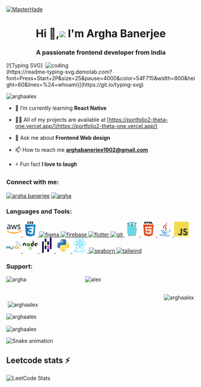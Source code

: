 [![MasterHade](https://1.bp.blogspot.com/-7A4WynwLsMw/XbBpCXG8fHI/AAAAAAAAMt4/uOa1bpLskYgrwGbllhSu2SDj_Mig8SXJQCLcBGAsYHQ/s1600/2000_600px.gif)](https://rishavchanda.io)
<h1 align="center">Hi 👋,<img src='https://user-images.githubusercontent.com/74038190/206662607-d9e7591e-bbf9-42f9-9386-29efc927bc16.gif' width="20"> I'm Argha Banerjee</h1> 
<h3 align="center">A passionate frontend developer from India</h3>

<img align="right" alt="coding" width="400" src="https://media3.giphy.com/media/RbDKaczqWovIugyJmW/giphy.gif?cid=6c09b952oxp1v810ddbm5i8g7rdh7exgc60b7r9guaqd1zvb&ep=v1_gifs_search&rid=giphy.gif&ct=g ">
[![Typing SVG](https://readme-typing-svg.demolab.com?font=Press+Start+2P&size=25&pause=4000&color=54F715&width=800&height=60&lines=%24+whoami)](https://git.io/typing-svg)

<p align="left"> <img src="https://komarev.com/ghpvc/?username=arghaalex&label=Profile%20views&color=0e75b6&style=flat" alt="arghaalex" /> </p>


- 🌱 I’m currently learning **React Native**

- 👨‍💻 All of my projects are available at [https://portfolio2-theta-one.vercel.app/](https://portfolio2-theta-one.vercel.app/)

- 💬 Ask me about **Frontend Web design**

- 📫 How to reach me **arghabanerjee1902@gmail.com**

- ⚡ Fun fact **I love to laugh**

<h3 align="left">Connect with me:</h3>
<p align="left">
<a href="https://linkedin.com/in/argha banerjee" target="blank"><img align="center" src="https://raw.githubusercontent.com/rahuldkjain/github-profile-readme-generator/master/src/images/icons/Social/linked-in-alt.svg" alt="argha banerjee" height="30" width="40" /></a>
<a href="https://www.leetcode.com/argha" target="blank"><img align="center" src="https://raw.githubusercontent.com/rahuldkjain/github-profile-readme-generator/master/src/images/icons/Social/leet-code.svg" alt="argha" height="30" width="40" /></a>
</p>

<h3 align="left">Languages and Tools:</h3>
<p align="left"> <a href="https://aws.amazon.com" target="_blank" rel="noreferrer"> <img src="https://raw.githubusercontent.com/devicons/devicon/master/icons/amazonwebservices/amazonwebservices-original-wordmark.svg" alt="aws" width="40" height="40"/> </a> <a href="https://www.w3schools.com/css/" target="_blank" rel="noreferrer"> <img src="https://raw.githubusercontent.com/devicons/devicon/master/icons/css3/css3-original-wordmark.svg" alt="css3" width="40" height="40"/> </a> <a href="https://www.figma.com/" target="_blank" rel="noreferrer"> <img src="https://www.vectorlogo.zone/logos/figma/figma-icon.svg" alt="figma" width="40" height="40"/> </a> <a href="https://firebase.google.com/" target="_blank" rel="noreferrer"> <img src="https://www.vectorlogo.zone/logos/firebase/firebase-icon.svg" alt="firebase" width="40" height="40"/> </a> <a href="https://flutter.dev" target="_blank" rel="noreferrer"> <img src="https://www.vectorlogo.zone/logos/flutterio/flutterio-icon.svg" alt="flutter" width="40" height="40"/> </a> <a href="https://git-scm.com/" target="_blank" rel="noreferrer"> <img src="https://www.vectorlogo.zone/logos/git-scm/git-scm-icon.svg" alt="git" width="40" height="40"/> </a> <a href="https://golang.org" target="_blank" rel="noreferrer"> <img src="https://raw.githubusercontent.com/devicons/devicon/master/icons/go/go-original.svg" alt="go" width="40" height="40"/> </a> <a href="https://www.w3.org/html/" target="_blank" rel="noreferrer"> <img src="https://raw.githubusercontent.com/devicons/devicon/master/icons/html5/html5-original-wordmark.svg" alt="html5" width="40" height="40"/> </a> <a href="https://www.java.com" target="_blank" rel="noreferrer"> <img src="https://raw.githubusercontent.com/devicons/devicon/master/icons/java/java-original.svg" alt="java" width="40" height="40"/> </a> <a href="https://developer.mozilla.org/en-US/docs/Web/JavaScript" target="_blank" rel="noreferrer"> <img src="https://raw.githubusercontent.com/devicons/devicon/master/icons/javascript/javascript-original.svg" alt="javascript" width="40" height="40"/> </a> <a href="https://www.mysql.com/" target="_blank" rel="noreferrer"> <img src="https://raw.githubusercontent.com/devicons/devicon/master/icons/mysql/mysql-original-wordmark.svg" alt="mysql" width="40" height="40"/> </a> <a href="https://nodejs.org" target="_blank" rel="noreferrer"> <img src="https://raw.githubusercontent.com/devicons/devicon/master/icons/nodejs/nodejs-original-wordmark.svg" alt="nodejs" width="40" height="40"/> </a> <a href="https://pandas.pydata.org/" target="_blank" rel="noreferrer"> <img src="https://raw.githubusercontent.com/devicons/devicon/2ae2a900d2f041da66e950e4d48052658d850630/icons/pandas/pandas-original.svg" alt="pandas" width="40" height="40"/> </a> <a href="https://www.python.org" target="_blank" rel="noreferrer"> <img src="https://raw.githubusercontent.com/devicons/devicon/master/icons/python/python-original.svg" alt="python" width="40" height="40"/> </a> <a href="https://reactjs.org/" target="_blank" rel="noreferrer"> <img src="https://raw.githubusercontent.com/devicons/devicon/master/icons/react/react-original-wordmark.svg" alt="react" width="40" height="40"/> </a> <a href="https://seaborn.pydata.org/" target="_blank" rel="noreferrer"> <img src="https://seaborn.pydata.org/_images/logo-mark-lightbg.svg" alt="seaborn" width="40" height="40"/> </a> <a href="https://tailwindcss.com/" target="_blank" rel="noreferrer"> <img src="https://www.vectorlogo.zone/logos/tailwindcss/tailwindcss-icon.svg" alt="tailwind" width="40" height="40"/> </a> </p>

<h3 align="left">Support:</h3>
<p><a href="https://www.buymeacoffee.com/argha"> <img align="left" src="https://cdn.buymeacoffee.com/buttons/v2/default-yellow.png" height="50" width="210" alt="argha" /></a><a href="https://ko-fi.com/alex"> <img align="left" src="https://cdn.ko-fi.com/cdn/kofi3.png?v=3" height="50" width="210" alt="alex" /></a></p><br><br>

<p><img align="left" src="https://github-readme-stats.vercel.app/api/top-langs?username=arghaalex&show_icons=true&locale=en&layout=compact" alt="arghaalex" /></p>

<p>&nbsp;<img align="center" src="https://github-readme-stats.vercel.app/api?username=arghaalex&show_icons=true&locale=en" alt="arghaalex" /></p>

<p><img align="center" src="https://github-readme-streak-stats.herokuapp.com/?user=arghaalex&" alt="arghaalex" /></p>
<p><img align="center" src="https://user-images.githubusercontent.com/48355572/205911047-018378cb-c2e9-4a19-9d0a-0c3f6b559c42.png" alt="arghaalex" /></p>
<img src="https://raw.githubusercontent.com/maurodesouza/maurodesouza/output/snake.svg" alt="Snake animation" />

## Leetcode stats ⚡
![LeetCode Stats](https://leetcard.jacoblin.cool/argha2002?theme=radical&font=Fira%20Mono&ext=heatmap)

